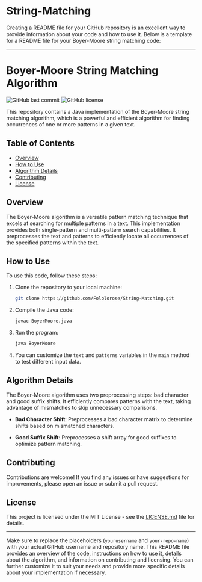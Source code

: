 # String-Matching
Creating a README file for your GitHub repository is an excellent way to provide information about your code and how to use it. Below is a template for a README file for your Boyer-Moore string matching code:

---

# Boyer-Moore String Matching Algorithm

![GitHub last commit](https://img.shields.io/github/last-commit/yourusername/your-repo-name)
![GitHub license](https://img.shields.io/github/license/yourusername/your-repo-name)

This repository contains a Java implementation of the Boyer-Moore string matching algorithm, which is a powerful and efficient algorithm for finding occurrences of one or more patterns in a given text.

## Table of Contents

- [Overview](#overview)
- [How to Use](#how-to-use)
- [Algorithm Details](#algorithm-details)
- [Contributing](#contributing)
- [License](#license)

## Overview

The Boyer-Moore algorithm is a versatile pattern matching technique that excels at searching for multiple patterns in a text. This implementation provides both single-pattern and multi-pattern search capabilities. It preprocesses the text and patterns to efficiently locate all occurrences of the specified patterns within the text.

## How to Use

To use this code, follow these steps:

1. Clone the repository to your local machine:

   ```bash
   git clone https://github.com/Fololorose/String-Matching.git
   ```

2. Compile the Java code:

   ```bash
   javac BoyerMoore.java
   ```

3. Run the program:

   ```bash
   java BoyerMoore
   ```

4. You can customize the `text` and `patterns` variables in the `main` method to test different input data.

## Algorithm Details

The Boyer-Moore algorithm uses two preprocessing steps: bad character and good suffix shifts. It efficiently compares patterns with the text, taking advantage of mismatches to skip unnecessary comparisons.

- **Bad Character Shift**: Preprocesses a bad character matrix to determine shifts based on mismatched characters.

- **Good Suffix Shift**: Preprocesses a shift array for good suffixes to optimize pattern matching.

## Contributing

Contributions are welcome! If you find any issues or have suggestions for improvements, please open an issue or submit a pull request.

## License

This project is licensed under the MIT License - see the [LICENSE.md](LICENSE.md) file for details.

---

Make sure to replace the placeholders (`yourusername` and `your-repo-name`) with your actual GitHub username and repository name. This README file provides an overview of the code, instructions on how to use it, details about the algorithm, and information on contributing and licensing. You can further customize it to suit your needs and provide more specific details about your implementation if necessary.
